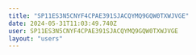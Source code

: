 ```yaml
---
title: "SP11ES3N5CNYF4CPAE391SJACQYMQ9GQW0TXWJVGE"
date: 2024-05-31T11:03:49.740Z
user: SP11ES3N5CNYF4CPAE391SJACQYMQ9GQW0TXWJVGE
layout: "users"
---
```

    